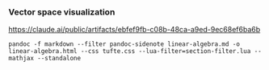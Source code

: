 
### Vector space visualization

<https://claude.ai/public/artifacts/ebfef9fb-c08b-48ca-a9ed-9ec68ef6ba6b>

```
pandoc -f markdown --filter pandoc-sidenote linear-algebra.md -o linear-algebra.html --css tufte.css --lua-filter=section-filter.lua --mathjax --standalone
```

